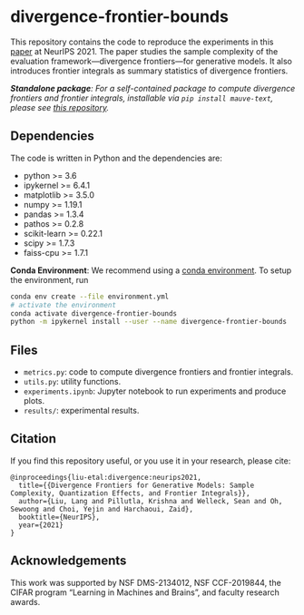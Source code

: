 # divergence-frontier-bounds

This repository contains the code to reproduce the experiments 
in this [paper](https://proceedings.neurips.cc/paper/2021/file/6bf733bb7f81e866306e9b5f012419cb-Supplemental.pdf) at NeurIPS 2021.
The paper studies the sample complexity of the evaluation framework—divergence frontiers—for generative models.
It also introduces frontier integrals as summary statistics of divergence frontiers.

_**Standalone package**: For a self-contained package to compute divergence frontiers and frontier integrals, installable 
via `pip install mauve-text`, please 
see [this repository](https://github.com/krishnap25/mauve)._

## Dependencies
The code is written in Python and the dependencies are:
- python >= 3.6
- ipykernel >= 6.4.1
- matplotlib >= 3.5.0
- numpy >= 1.19.1
- pandas >= 1.3.4
- pathos >= 0.2.8
- scikit-learn >= 0.22.1
- scipy >= 1.7.3
- faiss-cpu >= 1.7.1

**Conda Environment**:
We recommend using a [conda environment](https://docs.conda.io/en/latest/miniconda.html).
To setup the environment, run
```bash
conda env create --file environment.yml
# activate the environment
conda activate divergence-frontier-bounds
python -m ipykernel install --user --name divergence-frontier-bounds
```

## Files

* `metrics.py`: code to compute divergence frontiers and frontier integrals.
* `utils.py`: utility functions.
* `experiments.ipynb`: Jupyter notebook to run experiments and produce plots.
* `results/`: experimental results.


## Citation
If you find this repository useful, or you use it in your research, please cite:
```
@inproceedings{liu-etal:divergence:neurips2021,
  title={{Divergence Frontiers for Generative Models: Sample Complexity, Quantization Effects, and Frontier Integrals}},
  author={Liu, Lang and Pillutla, Krishna and Welleck, Sean and Oh, Sewoong and Choi, Yejin and Harchaoui, Zaid},
  booktitle={NeurIPS},
  year={2021}
}
```
    
## Acknowledgements
This work was supported by NSF DMS-2134012, NSF CCF-2019844, the CIFAR program “Learning
in Machines and Brains”, and faculty research awards.
